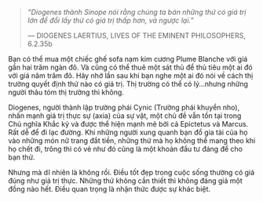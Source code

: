 
> _“Diogenes thành Sinope nói rằng chúng ta bán những thứ có giá trị lớn để đổi lấy thứ có giá trị thấp hơn, và ngược lại.”_
> 
> — DIOGENES LAERTIUS, LIVES OF THE EMINENT PHILOSOPHERS, 6.2.35b

Bạn có thể mua một chiếc ghế sofa nạm kim cương Plume Blanche với giá gần hai trăm ngàn đô. Và cũng có thể thuê một sát thủ để thủ tiêu một ai đó với giá năm trăm đô. Hãy nhớ lần sau khi bạn nghe một ai đó nói về cách thị trường quyết định thứ nào có giá trị. Thị trường có thể có lý…nhưng những người thâu tóm thị trường thì không.

Diogenes, người thành lập trường phái Cynic (Trường phái khuyển nho), nhấn mạnh giá trị thực sự (axia) của sự vật, một chủ đề vẫn tồn tại trong Chủ nghĩa Khắc kỷ và được thể hiện mạnh mẽ bởi cả Epictetus và Marcus. Rất dễ để đi lạc đường. Khi những người xung quanh bạn đổ gia tài của họ vào những món nữ trang đắt tiền, những thứ mà họ không thể mang theo khi họ chết đi, trông thì có vẻ như đó cũng là một khoản đầu tư đáng để cho bạn thử.

Nhưng mà dĩ nhiên là không rồi. Điều tốt đẹp trong cuộc sống thường có giá đúng như giá trị thực. Những thứ không cần thiết thì không đáng giá một đồng nào hết. Điều quan trọng là nhận thức được sự khác biệt.
